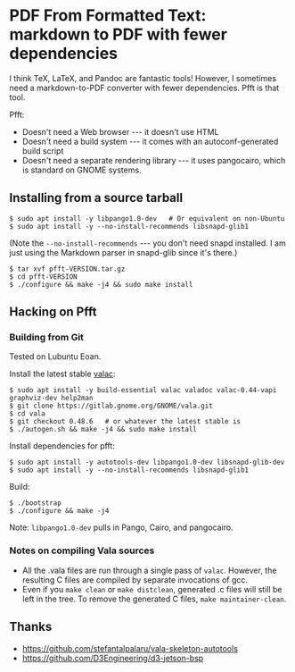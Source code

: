 # PDF From Formatted Text: markdown to PDF with fewer dependencies

I think TeX, LaTeX, and Pandoc are fantastic tools!  However, I sometimes
need a markdown-to-PDF converter with fewer dependencies.  Pfft is that tool.

Pfft:

- Doesn't need a Web browser --- it doesn't use HTML
- Doesn't need a build system --- it comes with an autoconf-generated build
  script
- Doesn't need a separate rendering library --- it uses pangocairo, which
  is standard on GNOME systems.

## Installing from a source tarball

    $ sudo apt install -y libpango1.0-dev   # Or equivalent on non-Ubuntu
    $ sudo apt install -y --no-install-recommends libsnapd-glib1

(Note the `--no-install-recommends` --- you don't need snapd installed.
I am just using the Markdown parser in snapd-glib since it's there.)

    $ tar xvf pfft-VERSION.tar.gz
    $ cd pfft-VERSION
    $ ./configure && make -j4 && sudo make install

## Hacking on Pfft

### Building from Git

Tested on Lubuntu Eoan.

Install the latest stable [valac]:

    $ sudo apt install -y build-essential valac valadoc valac-0.44-vapi graphviz-dev help2man
    $ git clone https://gitlab.gnome.org/GNOME/vala.git
    $ cd vala
    $ git checkout 0.48.6   # or whatever the latest stable is
    $ ./autogen.sh && make -j4 && sudo make install

Install dependencies for pfft:

    $ sudo apt install -y autotools-dev libpango1.0-dev libsnapd-glib-dev
    $ sudo apt install -y --no-install-recommends libsnapd-glib1

Build:

    $ ./bootstrap
    $ ./configure && make -j4

Note: `libpango1.0-dev` pulls in Pango, Cairo, and pangocairo.

### Notes on compiling Vala sources

- All the .vala files are run through a single pass of `valac`.
  However, the resulting C files are compiled by separate invocations of gcc.
- Even if you `make clean` or `make distclean`, generated .c files will still
  be left in the tree.  To remove the generated C files,
  `make maintainer-clean`.

## Thanks

- <https://github.com/stefantalpalaru/vala-skeleton-autotools>
- <https://github.com/D3Engineering/d3-jetson-bsp>

[valac]: https://wiki.gnome.org/Projects/Vala
